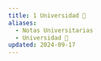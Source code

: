 ```yaml
---
title: 1 Universidad 📓
aliases:
  - Notas Universitarias
  - Universidad 📓
updated: 2024-09-17
---
```

